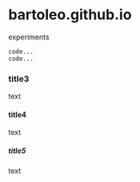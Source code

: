 bartoleo.github.io
==================

experiments

```
code...
code...
```

### title3
text

#### title4
text

##### title5
text
